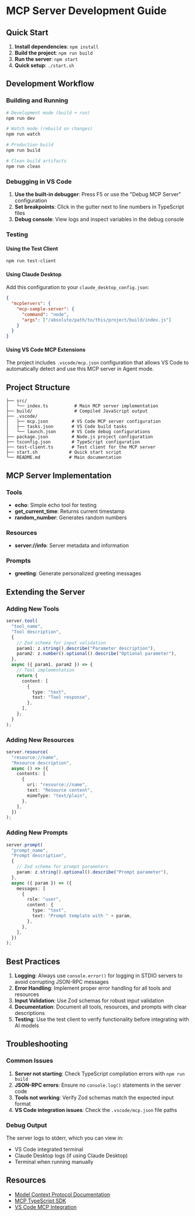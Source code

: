 # MCP Server Development Guide

## Quick Start

1. **Install dependencies**: `npm install`
2. **Build the project**: `npm run build`
3. **Run the server**: `npm start`
4. **Quick setup**: `./start.sh`

## Development Workflow

### Building and Running
```bash
# Development mode (build + run)
npm run dev

# Watch mode (rebuild on changes)
npm run watch

# Production build
npm run build

# Clean build artifacts
npm run clean
```

### Debugging in VS Code

1. **Use the built-in debugger**: Press F5 or use the "Debug MCP Server" configuration
2. **Set breakpoints**: Click in the gutter next to line numbers in TypeScript files
3. **Debug console**: View logs and inspect variables in the debug console

### Testing

#### Using the Test Client
```bash
npm run test-client
```

#### Using Claude Desktop
Add this configuration to your `claude_desktop_config.json`:
```json
{
  "mcpServers": {
    "mcp-sample-server": {
      "command": "node",
      "args": ["/absolute/path/to/this/project/build/index.js"]
    }
  }
}
```

#### Using VS Code MCP Extensions
The project includes `.vscode/mcp.json` configuration that allows VS Code to automatically detect and use this MCP server in Agent mode.

## Project Structure

```
├── src/
│   └── index.ts          # Main MCP server implementation
├── build/                # Compiled JavaScript output
├── .vscode/
│   ├── mcp.json         # VS Code MCP server configuration
│   ├── tasks.json       # VS Code build tasks
│   └── launch.json      # VS Code debug configurations
├── package.json         # Node.js project configuration
├── tsconfig.json        # TypeScript configuration
├── test-client.ts       # Test client for the MCP server
├── start.sh            # Quick start script
└── README.md           # Main documentation
```

## MCP Server Implementation

### Tools
- **echo**: Simple echo tool for testing
- **get_current_time**: Returns current timestamp
- **random_number**: Generates random numbers

### Resources
- **server://info**: Server metadata and information

### Prompts
- **greeting**: Generate personalized greeting messages

## Extending the Server

### Adding New Tools
```typescript
server.tool(
  "tool_name",
  "Tool description",
  {
    // Zod schema for input validation
    param1: z.string().describe("Parameter description"),
    param2: z.number().optional().describe("Optional parameter"),
  },
  async ({ param1, param2 }) => {
    // Tool implementation
    return {
      content: [
        {
          type: "text",
          text: "Tool response",
        },
      ],
    };
  }
);
```

### Adding New Resources
```typescript
server.resource(
  "resource://name",
  "Resource description",
  async () => ({
    contents: [
      {
        uri: "resource://name",
        text: "Resource content",
        mimeType: "text/plain",
      },
    ],
  })
);
```

### Adding New Prompts
```typescript
server.prompt(
  "prompt_name",
  "Prompt description",
  {
    // Zod schema for prompt parameters
    param: z.string().optional().describe("Prompt parameter"),
  },
  async ({ param }) => ({
    messages: [
      {
        role: "user",
        content: {
          type: "text",
          text: "Prompt template with " + param,
        },
      },
    ],
  })
);
```

## Best Practices

1. **Logging**: Always use `console.error()` for logging in STDIO servers to avoid corrupting JSON-RPC messages
2. **Error Handling**: Implement proper error handling for all tools and resources
3. **Input Validation**: Use Zod schemas for robust input validation
4. **Documentation**: Document all tools, resources, and prompts with clear descriptions
5. **Testing**: Use the test client to verify functionality before integrating with AI models

## Troubleshooting

### Common Issues

1. **Server not starting**: Check TypeScript compilation errors with `npm run build`
2. **JSON-RPC errors**: Ensure no `console.log()` statements in the server code
3. **Tools not working**: Verify Zod schemas match the expected input format
4. **VS Code integration issues**: Check the `.vscode/mcp.json` file paths

### Debug Output
The server logs to stderr, which you can view in:
- VS Code integrated terminal
- Claude Desktop logs (if using Claude Desktop)
- Terminal when running manually

## Resources

- [Model Context Protocol Documentation](https://modelcontextprotocol.io/)
- [MCP TypeScript SDK](https://github.com/modelcontextprotocol/typescript-sdk)
- [VS Code MCP Integration](https://code.visualstudio.com/docs/copilot/chat/mcp-servers)
